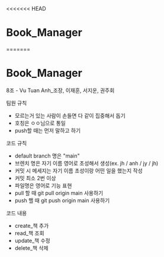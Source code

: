 <<<<<<< HEAD
# Book_Manager
=======
# Book_Manager
8조 - Vu Tuan Anh_조장, 이재훈, 서지운, 권주회

팀원 규칙
- 모르는거 있는 사람이 손들면 다 같이 집중해서 돕기
- 호칭은 ㅇㅇ님으로 통일
- push할 때는 먼저 말하고 하기

코드 규칙
- default branch 명은 "main"
- 브렌치 명은 자기 이름 영어로 초성해서 생성(ex. jh / anh / jy / jh)
- 커밋 시 메세지는 자기 이름 초성이랑 어떤 일을 했는지 작성
- 커밋 최소 2번 이상
- 파일명은 영어로 기능 표현
- pull 할 때 git pull origin main 사용하기
- push 핼 때 git push origin main 사용하기

코드 내용
- create_책 추가
- read_책 조회
- update_책 수정
- delete_책 삭제
